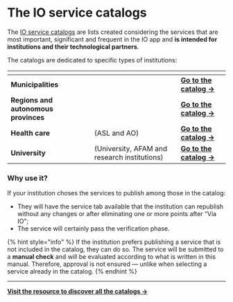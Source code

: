 # The IO service catalogs

The [IO service catalogs](https://developer.pagopa.it/app-io/guides/v1.0-catalogo-dei-servizi) are lists created considering the services that are most important, significant and frequent in the IO app and **is intended for institutions and their technological partners**. 

The catalogs are dedicated to specific types of institutions:

<table data-card-size="large" data-view="cards"><thead><tr><th></th><th></th><th></th></tr></thead><tbody><tr><td><strong>Municipalities</strong></td><td></td><td><a href="https://docs.pagopa.it/v1.0-catalogo-dei-servizi/catalogo-dei-servizi-dei-comuni"><strong>Go to the catalog -&gt;</strong></a></td></tr><tr><td><strong>Regions and autonomous provinces</strong></td><td></td><td><a href="https://docs.pagopa.it/v1.0-catalogo-dei-servizi/catalogo-dei-servizi-regioni-e-province-autonome"><strong>Go to the catalog -&gt;</strong></a></td></tr><tr><td><strong>Health care</strong></td><td>(ASL and AO)</td><td><a href="https://docs.pagopa.it/v1.0-catalogo-dei-servizi/catalogo-dei-servizi-sanita"><strong>Go to the catalog -&gt;</strong></a></td></tr><tr><td><strong>University</strong></td><td>(University, AFAM and research institutions)</td><td><a href="https://docs.pagopa.it/v1.0-catalogo-dei-servizi/catalogo-dei-servizi-universita"><strong>Go to the catalog -&gt;</strong></a></td></tr></tbody></table>

### Why use it? 

If your institution choses the services to publish among those in the catalog: 

* They will have the service tab available that the institution can republish without any changes or after eliminating one or more points after “Via IO"; 
* The service will certainly pass the verification phase.

{% hint style="info" %} If the institution prefers publishing a service that is not included in the catalog, they can do so. The service will be submitted to a **manual check** and will be evaluated according to what is written in this manual. Therefore, approval is not ensured — unlike when selecting a service already in the catalog. {% endhint %}

***

[**Visit the resource to discover all the catalogs ->** ](https://developer.pagopa.it/app-io/guides/v1.0-catalogo-dei-servizi)